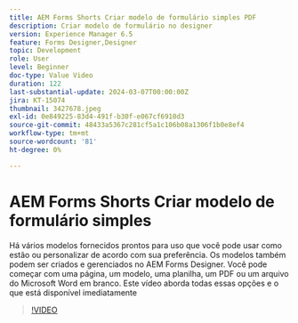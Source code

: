 ```yaml
---
title: AEM Forms Shorts Criar modelo de formulário simples PDF
description: Criar modelo de formulário no designer
version: Experience Manager 6.5
feature: Forms Designer,Designer
topic: Development
role: User
level: Beginner
doc-type: Value Video
duration: 122
last-substantial-update: 2024-03-07T00:00:00Z
jira: KT-15074
thumbnail: 3427678.jpeg
exl-id: 0e849225-83d4-491f-b30f-e067cf6910d3
source-git-commit: 48433a5367c281cf5a1c106b08a1306f1b0e8ef4
workflow-type: tm+mt
source-wordcount: '81'
ht-degree: 0%

---
```


# AEM Forms Shorts Criar modelo de formulário simples

Há vários modelos fornecidos prontos para uso que você pode usar como estão ou personalizar de acordo com sua preferência. Os modelos também podem ser criados e gerenciados no AEM Forms Designer. Você pode começar com uma página, um modelo, uma planilha, um PDF ou um arquivo do Microsoft Word em branco. Este vídeo aborda todas essas opções e o que está disponível imediatamente

>[!VIDEO](https://video.tv.adobe.com/v/3427678/?learn=on)
